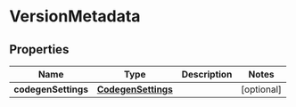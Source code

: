 
# VersionMetadata

## Properties
Name | Type | Description | Notes
------------ | ------------- | ------------- | -------------
**codegenSettings** | [**CodegenSettings**](CodegenSettings.md) |  |  [optional]



